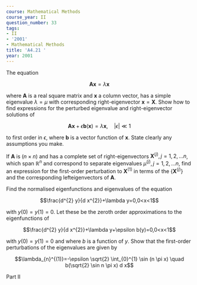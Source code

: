```yaml
---
course: Mathematical Methods
course_year: II
question_number: 33
tags:
- II
- '2001'
- Mathematical Methods
title: 'A4.21 '
year: 2001
---
```



The equation

$$\mathbf{A x}=\lambda \mathbf{x}$$

where $\mathbf{A}$ is a real square matrix and $\mathbf{x}$ a column vector, has a simple eigenvalue $\lambda=\mu$ with corresponding right-eigenvector $\mathbf{x}=\mathbf{X}$. Show how to find expressions for the perturbed eigenvalue and right-eigenvector solutions of

$$\mathbf{A} \mathbf{x}+\epsilon \mathbf{b}(\mathbf{x})=\lambda \mathbf{x}, \quad|\epsilon| \ll 1$$

to first order in $\epsilon$, where $\mathbf{b}$ is a vector function of $\mathbf{x}$. State clearly any assumptions you make.

If $\mathbf{A}$ is $(n \times n)$ and has a complete set of right-eigenvectors $\mathbf{X}^{(j)}, j=1,2, \ldots n$, which span $\mathbb{R}^{n}$ and correspond to separate eigenvalues $\mu^{(j)}, j=1,2, \ldots n$, find an expression for the first-order perturbation to $\mathbf{X}^{(1)}$ in terms of the $\left\{\mathbf{X}^{(j)}\right\}$ and the corresponding lefteigenvectors of $\mathbf{A}$.

Find the normalised eigenfunctions and eigenvalues of the equation

$$\frac{d^{2} y}{d x^{2}}+\lambda y=0,0<x<1$$

with $y(0)=y(1)=0$. Let these be the zeroth order approximations to the eigenfunctions of

$$\frac{d^{2} y}{d x^{2}}+\lambda y+\epsilon b(y)=0,0<x<1$$

with $y(0)=y(1)=0$ and where $b$ is a function of $y$. Show that the first-order perturbations of the eigenvalues are given by

$$\lambda_{n}^{(1)}=-\epsilon \sqrt{2} \int_{0}^{1} \sin (n \pi x) \quad b(\sqrt{2} \sin n \pi x) d x$$

Part II